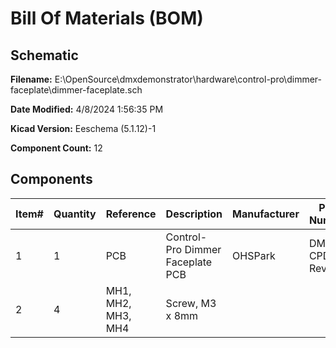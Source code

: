 
# Bill Of Materials (BOM)

## Schematic

**Filename:** E:\OpenSource\dmxdemonstrator\hardware\control-pro\dimmer-faceplate\dimmer-faceplate.sch

**Date Modified:** 4/8/2024 1:56:35 PM

**Kicad Version:** Eeschema (5.1.12)-1

**Component Count:** 12

## Components

Item#|Quantity|Reference|Description|Manufacturer|Part Number|Datasheet|Notes
-----|--------|---------|-----------|------------|-----------|---------|-----
1|1|PCB|Control-Pro Dimmer Faceplate PCB|OHSPark|DMX-CPDF, Rev 1.3||[Order](https://oshpark.com/shared_projects/bZqKigQF)|
2|4|MH1, MH2, MH3, MH4|Screw, M3 x 8mm||||
<!--BOMROW-->

